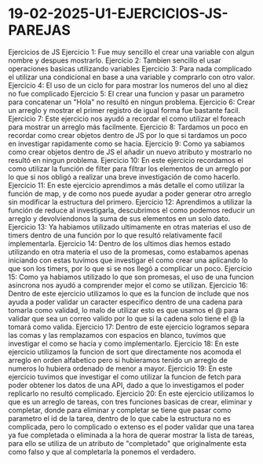 # 19-02-2025-U1-EJERCICIOS-JS-PAREJAS
Ejercicios de JS 
Ejercicio 1:
Fue muy sencillo el crear una variable con algun nombre y despues mostrarlo.
Ejercicio 2:
Tambien sencillo el usar operaciones basicas utilizando variables
Ejercicio 3:
Para nada complicado el utilizar una condicional en base a una variable y comprarlo con otro valor.
Ejercicio 4:
El uso de un ciclo for para mostrar los numeros del uno al diez no fue complicado
Ejercicio 5:
El crear una funcion y pasar un parametro para concatenar un "Hola" no resultó en ningun problema.
Ejercicio 6:
Crear un arreglo y mostrar el primer registro de igual forma fue bastante facil.
Ejercicio 7:
Este ejercicio nos ayudó a recordar el como utilizar el foreach para mostrar un arreglo más facilmente.
Ejercicio 8:
Tardamos un poco en recordar como crear objetos dentro de JS por lo que si tardamos un poco en investigar rapidamente como se 
hacia.
Ejercicio 9:
Como ya sabiamos como crear objetos dentro de JS el añadir un nuevo atributo y mostrarlo no resultó en ningun problema.
Ejercicio 10:
En este ejercicio recordamos el como utilizar la función de filter para filtrar los elementos de un arreglo por lo que si
nos obligó a realizar una breve investigación de como hacerlo.
Ejercicio 11:
En este ejercicio aprendimos a más detalle el como utilizar la función de map, y de como nos puede ayudar a poder generar
otro arreglo sin modificar la estructura del primero.
Ejercicio 12:
Aprendimos a utilizar la función de reduce al investigarla, descubrimos el como podemos reducir un arreglo y devolviendonos
la suma de sus elementos en un solo dato.
Ejercicio 13:
Ya habiamos utilizado ultimamente en otras materias el uso de timers dentro de una función por lo que resultó relativamente
facil implementarla.
Ejercicio 14:
Dentro de los ultimos dias hemos estado utilizando en otra materia el uso de la promesas, como estabamos apenas iniciando
con estas tuvimos que investigar el como crear una aplicando lo que son los timers, por lo que si se nos llegó a complicar
un poco.
Ejercicio 15:
Como ya habiamos utilizado lo que son promesas, el uso de una funcion asincrona nos ayudó a comprender mejor el como
se utilizan.
Ejercicio 16:
Dentro de este ejercicio utilizamos lo que es la funcion de include que nos ayuda a poder validar un caracter especifico
dentro de una cadena para tomarla como validad, lo malo de utilizar esto es que usamos el @ para validar que sea un correo
valido por lo que si la cadena solo tiene el @ la tomará como valida.
Ejercicio 17:
Dentro de este ejercicio logramos separa las comas y las remplazamos con espacios en blanco, tuvimos que investigar el 
como se hacia y como implementarlo.
Ejercicio 18:
En este ejercicio utilizamos la funcion de sort que directamente nos acomoda el arreglo en orden alfabetico
pero si hubieramos tenido un arreglo de numeros lo hubiera ordenado de menor a mayor.
Ejercicio 19:
En este ejercicio tuvimos que investigar el como utilizar la funcion de fetch para poder obtener los datos de una API,
dado a que lo investigamos el poder replicarlo no resultó complicado.
Ejercicio 20:
En este ejercicio utilizamos lo que es un arreglo de tareas, con tres funciones basicas de crear, eliminar y completar,
donde para eliminar y completar se tiene que pasar como parametro el id de la tarea, dentro de lo que cabe la 
estructura no es complicada, pero lo complicado o extenso es el poder validar que una tarea ya fue completada o eliminada
a la hora de querar mostrar la lista de tareas, para ello se utiliza de un atributo de "completado" que originalmente esta
como falso y que al completarla la ponemos el verdadero.

